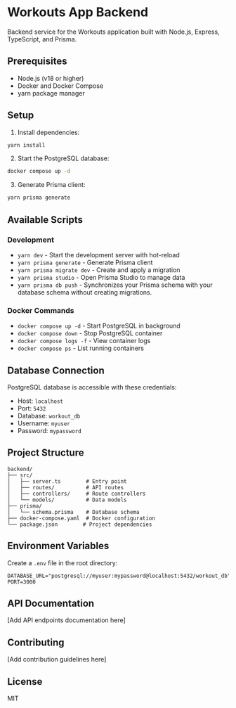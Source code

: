 # Workouts App Backend

Backend service for the Workouts application built with Node.js, Express, TypeScript, and Prisma.

## Prerequisites

- Node.js (v18 or higher)
- Docker and Docker Compose
- yarn package manager

## Setup

1. Install dependencies:

```bash
yarn install
```

2. Start the PostgreSQL database:

```bash
docker compose up -d
```

3. Generate Prisma client:

```bash
yarn prisma generate
```

## Available Scripts

### Development

- `yarn dev` - Start the development server with hot-reload
- `yarn prisma generate` - Generate Prisma client
- `yarn prisma migrate dev` - Create and apply a migration
- `yarn prisma studio` - Open Prisma Studio to manage data
- `yarn prisma db push` - Synchronizes your Prisma schema with your database schema without creating migrations.

### Docker Commands

- `docker compose up -d` - Start PostgreSQL in background
- `docker compose down` - Stop PostgreSQL container
- `docker compose logs -f` - View container logs
- `docker compose ps` - List running containers

## Database Connection

PostgreSQL database is accessible with these credentials:

- Host: `localhost`
- Port: `5432`
- Database: `workout_db`
- Username: `myuser`
- Password: `mypassword`

## Project Structure

```
backend/
├── src/
│   ├── server.ts        # Entry point
│   ├── routes/          # API routes
│   ├── controllers/     # Route controllers
│   └── models/          # Data models
├── prisma/
│   └── schema.prisma    # Database schema
├── docker-compose.yaml  # Docker configuration
└── package.json        # Project dependencies
```

## Environment Variables

Create a `.env` file in the root directory:

```env
DATABASE_URL="postgresql://myuser:mypassword@localhost:5432/workout_db"
PORT=3000
```

## API Documentation

[Add API endpoints documentation here]

## Contributing

[Add contribution guidelines here]

## License

MIT
